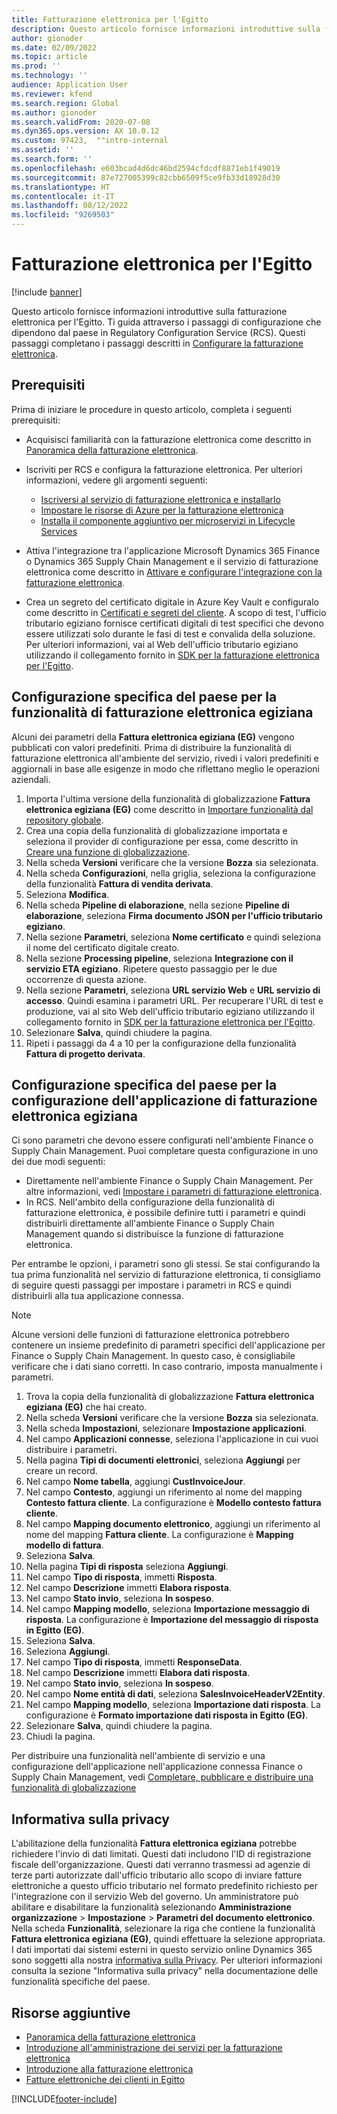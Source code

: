 ```yaml
---
title: Fatturazione elettronica per l'Egitto
description: Questo articolo fornisce informazioni introduttive sulla fatturazione elettronica per l'Egitto in Microsoft Dynamics 365 Finance e Dynamics 365 Supply Chain Management.
author: gionoder
ms.date: 02/09/2022
ms.topic: article
ms.prod: ''
ms.technology: ''
audience: Application User
ms.reviewer: kfend
ms.search.region: Global
ms.author: gionoder
ms.search.validFrom: 2020-07-08
ms.dyn365.ops.version: AX 10.0.12
ms.custom: 97423,  ""intro-internal
ms.assetid: ''
ms.search.form: ''
ms.openlocfilehash: e603bcad4d6dc46bd2594cfdcdf8871eb1f49019
ms.sourcegitcommit: 87e727005399c82cbb6509f5ce9fb33d18928d30
ms.translationtype: HT
ms.contentlocale: it-IT
ms.lasthandoff: 08/12/2022
ms.locfileid: "9269503"
---
```

# <a name="electronic-invoicing-for-egypt"></a>Fatturazione elettronica per l'Egitto

[!include [banner](../includes/banner.md)]

Questo articolo fornisce informazioni introduttive sulla fatturazione elettronica per l'Egitto. Ti guida attraverso i passaggi di configurazione che dipendono dal paese in Regulatory Configuration Service (RCS). Questi passaggi completano i passaggi descritti in [Configurare la fatturazione elettronica](e-invoicing-set-up-overview.md).

## <a name="prerequisites"></a>Prerequisiti

Prima di iniziare le procedure in questo articolo, completa i seguenti prerequisiti:

- Acquisisci familiarità con la fatturazione elettronica come descritto in [Panoramica della fatturazione elettronica](e-invoicing-service-overview.md).
- Iscriviti per RCS e configura la fatturazione elettronica. Per ulteriori informazioni, vedere gli argomenti seguenti:

    - [Iscriversi al servizio di fatturazione elettronica e installarlo](e-invoicing-sign-up-install.md)
    - [Impostare le risorse di Azure per la fatturazione elettronica](e-invoicing-set-up-azure-resources.md)
    - [Installa il componente aggiuntivo per microservizi in Lifecycle Services](e-invoicing-install-add-in-microservices-lcs.md)
    
- Attiva l'integrazione tra l'applicazione Microsoft Dynamics 365 Finance o Dynamics 365 Supply Chain Management e il servizio di fatturazione elettronica come descritto in [Attivare e configurare l'integrazione con la fatturazione elettronica](e-invoicing-activate-setup-integration.md).
- Crea un segreto del certificato digitale in Azure Key Vault e configuralo come descritto in [Certificati e segreti del cliente](e-invoicing-customer-certificates-secrets.md). A scopo di test, l'ufficio tributario egiziano fornisce certificati digitali di test specifici che devono essere utilizzati solo durante le fasi di test e convalida della soluzione. Per ulteriori informazioni, vai al Web dell'ufficio tributario egiziano utilizzando il collegamento fornito in [SDK per la fatturazione elettronica per l'Egitto](https://sdk.invoicing.eta.gov.eg/faq/).

## <a name="country-specific-configuration-for-the-egyptian-electronic-invoice-eg-feature"></a>Configurazione specifica del paese per la funzionalità di fatturazione elettronica egiziana

Alcuni dei parametri della **Fattura elettronica egiziana (EG)** vengono pubblicati con valori predefiniti. Prima di distribuire la funzionalità di fatturazione elettronica all'ambiente del servizio, rivedi i valori predefiniti e aggiornali in base alle esigenze in modo che riflettano meglio le operazioni aziendali.

1. Importa l'ultima versione della funzionalità di globalizzazione **Fattura elettronica egiziana (EG)** come descritto in [Importare funzionalità dal repository globale](e-invoicing-import-feature-global-repository.md).
2. Crea una copia della funzionalità di globalizzazione importata e seleziona il provider di configurazione per essa, come descritto in [Creare una funzione di globalizzazione](e-invoicing-create-new-globalization-feature.md).
3. Nella scheda **Versioni** verificare che la versione **Bozza** sia selezionata.
4. Nella scheda **Configurazioni**, nella griglia, seleziona la configurazione della funzionalità **Fattura di vendita derivata**.
5. Seleziona **Modifica**.
6. Nella scheda **Pipeline di elaborazione**, nella sezione **Pipeline di elaborazione**, seleziona **Firma documento JSON per l'ufficio tributario egiziano**.
7. Nella sezione **Parametri**, seleziona **Nome certificato** e quindi seleziona il nome del certificato digitale creato.
8. Nella sezione **Processing pipeline**, seleziona **Integrazione con il servizio ETA egiziano**. Ripetere questo passaggio per le due occorrenze di questa azione.
9. Nella sezione **Parametri**, seleziona **URL servizio Web** e **URL servizio di accesso**. Quindi esamina i parametri URL. Per recuperare l'URL di test e produzione, vai al sito Web dell'ufficio tributario egiziano utilizzando il collegamento fornito in [SDK per la fatturazione elettronica per l'Egitto](https://sdk.invoicing.eta.gov.eg/faq/).
10. Selezionare **Salva**, quindi chiudere la pagina.
11. Ripeti i passaggi da 4 a 10 per la configurazione della funzionalità **Fattura di progetto derivata**.

## <a name="country-specific-configuration-for-the-egyptian-electronic-invoice-eg-application-setup"></a>Configurazione specifica del paese per la configurazione dell'applicazione di fatturazione elettronica egiziana

Ci sono parametri che devono essere configurati nell'ambiente Finance o Supply Chain Management. Puoi completare questa configurazione in uno dei due modi seguenti:

- Direttamente nell'ambiente Finance o Supply Chain Management. Per altre informazioni, vedi [Impostare i parametri di fatturazione elettronica](e-invoicing-set-up-parameters.md).
- In RCS. Nell'ambito della configurazione della funzionalità di fatturazione elettronica, è possibile definire tutti i parametri e quindi distribuirli direttamente all'ambiente Finance o Supply Chain Management quando si distribuisce la funzione di fatturazione elettronica.

Per entrambe le opzioni, i parametri sono gli stessi. Se stai configurando la tua prima funzionalità nel servizio di fatturazione elettronica, ti consigliamo di seguire questi passaggi per impostare i parametri in RCS e quindi distribuirli alla tua applicazione connessa.

> [!NOTE]
> Alcune versioni delle funzioni di fatturazione elettronica potrebbero contenere un insieme predefinito di parametri specifici dell'applicazione per Finance o Supply Chain Management. In questo caso, è consigliabile verificare che i dati siano corretti. In caso contrario, imposta manualmente i parametri.

1. Trova la copia della funzionalità di globalizzazione **Fattura elettronica egiziana (EG)** che hai creato.
2. Nella scheda **Versioni** verificare che la versione **Bozza** sia selezionata.
3. Nella scheda **Impostazioni**, selezionare **Impostazione applicazioni**.
4. Nel campo **Applicazioni connesse**, seleziona l'applicazione in cui vuoi distribuire i parametri.
5. Nella pagina **Tipi di documenti elettronici**, seleziona **Aggiungi** per creare un record.
6. Nel campo **Nome tabella**, aggiungi **CustInvoiceJour**.
7. Nel campo **Contesto**, aggiungi un riferimento al nome del mapping **Contesto fattura cliente**. La configurazione è **Modello contesto fattura cliente**.
8. Nel campo **Mapping documento elettronico**, aggiungi un riferimento al nome del mapping **Fattura cliente**. La configurazione è **Mapping modello di fattura**.
9. Seleziona **Salva**.
10. Nella pagina **Tipi di risposta** seleziona **Aggiungi**.
11. Nel campo **Tipo di risposta**, immetti **Risposta**.
12. Nel campo **Descrizione** immetti **Elabora risposta**.
13. Nel campo **Stato invio**, seleziona **In sospeso**.
14. Nel campo **Mapping modello**, seleziona **Importazione messaggio di risposta**. La configurazione è **Importazione del messaggio di risposta in Egitto (EG)**.
15. Seleziona **Salva**.
16. Seleziona **Aggiungi**.
17. Nel campo **Tipo di risposta**, immetti **ResponseData**.
18. Nel campo **Descrizione** immetti **Elabora dati risposta**.
19. Nel campo **Stato invio**, seleziona **In sospeso**.
20. Nel campo **Nome entità di dati**, seleziona **SalesInvoiceHeaderV2Entity**.
21. Nel campo **Mapping modello**, seleziona **Importazione dati risposta**. La configurazione è **Formato importazione dati risposta in Egitto (EG)**.
22. Selezionare **Salva**, quindi chiudere la pagina.
23. Chiudi la pagina.

Per distribuire una funzionalità nell'ambiente di servizio e una configurazione dell'applicazione nell'applicazione connessa Finance o Supply Chain Management, vedi [Completare, pubblicare e distribuire una funzionalità di globalizzazione](e-invoicing-complete-publish-deploy-globalization-feature.md)

## <a name="privacy-notice"></a>Informativa sulla privacy

L'abilitazione della funzionalità **Fattura elettronica egiziana** potrebbe richiedere l'invio di dati limitati. Questi dati includono l'ID di registrazione fiscale dell'organizzazione. Questi dati verranno trasmessi ad agenzie di terze parti autorizzate dall'ufficio tributario allo scopo di inviare fatture elettroniche a questo ufficio tributario nel formato predefinito richiesto per l'integrazione con il servizio Web del governo. Un amministratore può abilitare e disabilitare la funzionalità selezionando **Amministrazione organizzazione** \> **Impostazione** \> **Parametri del documento elettronico**. Nella scheda **Funzionalità**, selezionare la riga che contiene la funzionalità **Fattura elettronica egiziana (EG)**, quindi effettuare la selezione appropriata. I dati importati dai sistemi esterni in questo servizio online Dynamics 365 sono soggetti alla nostra [informativa sulla Privacy](https://go.microsoft.com/fwlink/?LinkId=512132). Per ulteriori informazioni consulta la sezione "Informativa sulla privacy" nella documentazione delle funzionalità specifiche del paese.

## <a name="additional-resources"></a>Risorse aggiuntive

- [Panoramica della fatturazione elettronica](e-invoicing-service-overview.md)
- [Introduzione all'amministrazione dei servizi per la fatturazione elettronica](e-invoicing-get-started-service-administration.md)
- [Introduzione alla fatturazione elettronica](e-invoicing-get-started.md)
- [Fatture elettroniche dei clienti in Egitto](emea-egy-e-invoices.md)

[!INCLUDE[footer-include](../../includes/footer-banner.md)]
